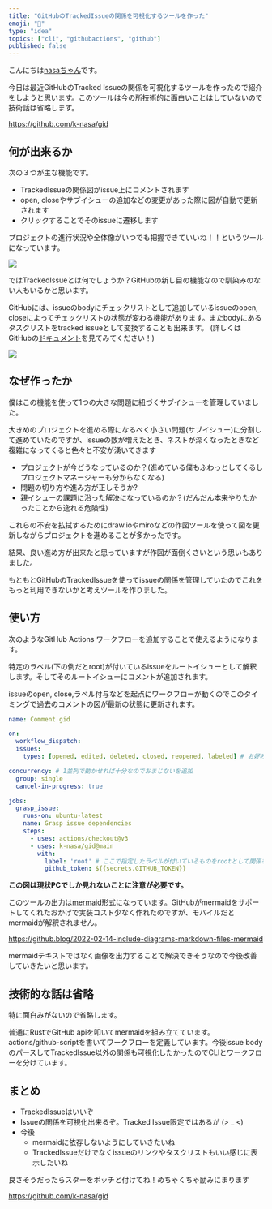 ```yaml
---
title: "GitHubのTrackedIssueの関係を可視化するツールを作った"
emoji: "🙏"
type: "idea"
topics: ["cli", "githubactions", "github"]
published: false
---
```



こんにちは[nasaちゃん](https://twitter.com/nasa_desu)です。

今日は最近GitHubのTracked Issueの関係を可視化するツールを作ったので紹介をしようと思います。このツールは今の所技術的に面白いことはしていないので技術話は省略します。

https://github.com/k-nasa/gid

## 何が出来るか

次の３つが主な機能です。

- TrackedIssueの関係図がissue上にコメントされます
- open, closeやサブイシューの追加などの変更があった際に図が自動で更新されます
- クリックすることでそのissueに遷移します

プロジェクトの進行状況や全体像がいつでも把握できていいね！！というツールになっています。

![](https://user-images.githubusercontent.com/23740172/162580458-c81677c0-f171-4eda-8e8b-c9b9bff38691.png)


ではTrackedIssueとは何でしょうか？GitHubの新し目の機能なので馴染みのない人もいるかと思います。

GitHubには、issueのbodyにチェックリストとして追加しているissueのopen, closeによってチェックリストの状態が変わる機能があります。またbodyにあるタスクリストをtracked issueとして変換することも出来ます。
(詳しくはGitHubの[ドキュメント](https://docs.github.com/ja/enterprise-cloud@latest/issues/tracking-your-work-with-issues/about-task-lists)を見てみてください！)


![](https://storage.googleapis.com/zenn-user-upload/aae93407fb4b-20220416.png)

## なぜ作ったか

僕はこの機能を使って1つの大きな問題に紐づくサブイシューを管理していました。

大きめのプロジェクトを進める際になるべく小さい問題(サブイシュー)に分割して進めていたのですが、issueの数が増えたとき、ネストが深くなったときなど複雑になってくると色々と不安が湧いてきます

- プロジェクトが今どうなっているのか？(進めている僕もふわっとしてくるしプロジェクトマネージャーも分からなくなる)
- 問題の切り方や進み方が正しそうか?
- 親イシューの課題に沿った解決になっているのか？(だんだん本来やりたかったことから逸れる危険性)

これらの不安を払拭するためにdraw.ioやmiroなどの作図ツールを使って図を更新しながらプロジェクトを進めることが多かったです。

結果、良い進め方が出来たと思っていますが作図が面倒くさいという思いもありました。

もともとGitHubのTrackedIssueを使ってissueの関係を管理していたのでこれをもっと利用できないかと考えツールを作りました。

## 使い方

次のようなGitHub Actions ワークフローを追加することで使えるようになります。

特定のラベル(下の例だとroot)が付いているissueをルートイシューとして解釈します。そしてそのルートイシューにコメントが追加されます。

issueのopen, close,ラベル付与などを起点にワークフローが動くのでこのタイミングで過去のコメントの図が最新の状態に更新されます。


```yml
name: Comment gid

on:
  workflow_dispatch:
  issues:
    types: [opened, edited, deleted, closed, reopened, labeled] # お好みで変えると良さそう

concurrency: # 1並列で動かせれば十分なのでおまじないを追加
  group: single
  cancel-in-progress: true

jobs:
  grasp_issue:
    runs-on: ubuntu-latest
    name: Grasp issue dependencies
    steps:
      - uses: actions/checkout@v3
      - uses: k-nasa/gid@main
        with:
          label: 'root' # ここで指定したラベルが付いているものをrootとして関係を可視化します
          github_token: ${{secrets.GITHUB_TOKEN}}
```


**この図は現状PCでしか見れないことに注意が必要です。**

このツールの出力は[mermaid](https://mermaid-js.github.io/mermaid/#/)形式になっています。GitHubがmermaidをサポートしてくれたおかげで実装コスト少なく作れたのですが、モバイルだとmermaidが解釈されません。

https://github.blog/2022-02-14-include-diagrams-markdown-files-mermaid


mermaidテキストではなく画像を出力することで解決できそうなので今後改善していきたいと思います。

## 技術的な話は省略

特に面白みがないので省略します。

普通にRustでGitHub apiを叩いてmermaidを組み立てています。actions/github-scriptを書いてワークフローを定義しています。今後issue bodyのパースしてTrackedIssue以外の関係も可視化したかったのでCLIとワークフローを分けています。

## まとめ

- TrackedIssueはいいぞ
- Issueの関係を可視化出来るぞ。Tracked Issue限定ではあるが (> _ <)
- 今後
  - mermaidに依存しないようにしていきたいね
  - TrackedIssueだけでなくissueのリンクやタスクリストもいい感じに表示したいね


良さそうだったらスターをポッチと付けてね！めちゃくちゃ励みにまります

https://github.com/k-nasa/gid

